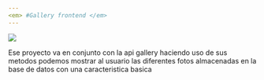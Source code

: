 ```yaml
---
<em> #Gallery frontend </em>
---
```

 <p align="left">
   <img src="https://img.shields.io/badge/STATUS-EN%20DESAROLLO-green">
</p>
Ese proyecto va en conjunto con la api gallery haciendo uso de sus metodos podemos mostrar al usuario las diferentes fotos almacenadas en la base de datos con una caracteristica basica


